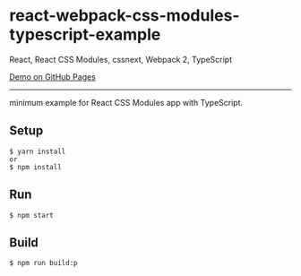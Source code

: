 # react-webpack-css-modules-typescript-example
React, React CSS Modules, cssnext, Webpack 2, TypeScript

[Demo on GitHub Pages](https://ovrmrw.github.io/react-webpack-css-modules-typescript-example)

---

minimum example for React CSS Modules app with TypeScript.

## Setup

```
$ yarn install
or
$ npm install
```

## Run

```
$ npm start
```

## Build

```
$ npm run build:p
```
